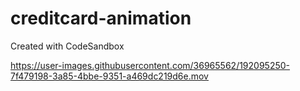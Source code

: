 # creditcard-animation
Created with CodeSandbox



https://user-images.githubusercontent.com/36965562/192095250-7f479198-3a85-4bbe-9351-a469dc219d6e.mov

